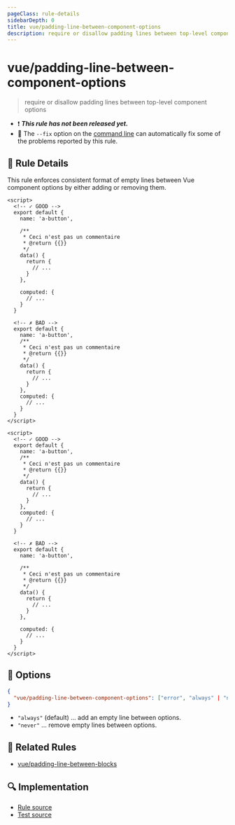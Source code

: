 ```yaml
---
pageClass: rule-details
sidebarDepth: 0
title: vue/padding-line-between-component-options
description: require or disallow padding lines between top-level component options
---
```

# vue/padding-line-between-component-options

> require or disallow padding lines between top-level component options

- :exclamation: <badge text="This rule has not been released yet." vertical="middle" type="error"> ***This rule has not been released yet.*** </badge>
- :wrench: The `--fix` option on the [command line](https://eslint.org/docs/user-guide/command-line-interface#fixing-problems) can automatically fix some of the problems reported by this rule.

## :book: Rule Details

This rule enforces consistent format of empty lines between Vue component options by either adding or removing them.

<eslint-code-block fix :rules="{'vue/padding-line-between-component-options': ['error', 'always']}">

```vue
<script>
  <!-- ✓ GOOD -->
  export default {
    name: 'a-button',

    /**
     * Ceci n'est pas un commentaire
     * @return {{}}
     */
    data() {
      return {
        // ...
      }
    },
    
    computed: {
      // ...
    }
  }

  <!-- ✗ BAD -->
  export default {
    name: 'a-button',
    /**
     * Ceci n'est pas un commentaire
     * @return {{}}
     */
    data() {
      return {
        // ...
      }
    },
    computed: {
      // ...
    }
  }
</script>
```

</eslint-code-block>

<eslint-code-block fix :rules="{'vue/padding-line-between-component-options': ['error', 'never']}">

```vue
<script>
  <!-- ✓ GOOD -->
  export default {
    name: 'a-button',
    /**
     * Ceci n'est pas un commentaire
     * @return {{}}
     */
    data() {
      return {
        // ...
      }
    },
    computed: {
      // ...
    }
  }
  
  <!-- ✗ BAD -->
  export default {
    name: 'a-button',
    
    /**
     * Ceci n'est pas un commentaire
     * @return {{}}
     */
    data() {
      return {
        // ...
      }
    },

    computed: {
      // ...
    }
  }
</script>
```

</eslint-code-block>

## :wrench: Options

```json
{
  "vue/padding-line-between-component-options": ["error", "always" | "never"]
}
```

- `"always"` (default) ... add an empty line between options.
- `"never"` ... remove empty lines between options.

## :couple: Related Rules

- [vue/padding-line-between-blocks](./padding-line-between-blocks.md)

## :mag: Implementation

- [Rule source](https://github.com/vuejs/eslint-plugin-vue/blob/master/lib/rules/padding-line-between-component-options.js)
- [Test source](https://github.com/vuejs/eslint-plugin-vue/blob/master/tests/lib/rules/padding-line-between-component-options.js)
